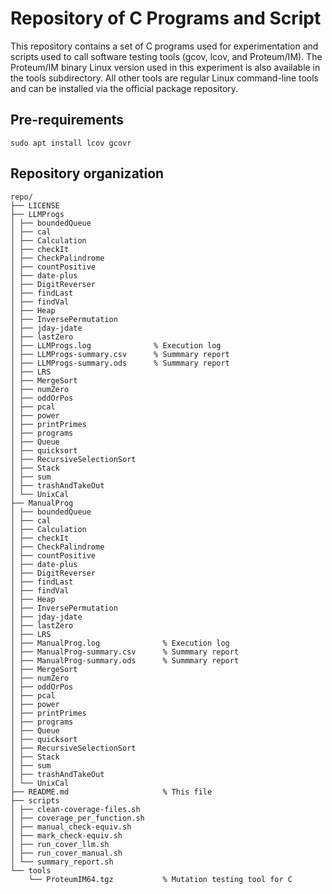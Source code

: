 # Repository of C Programs and Script

This repository contains a set of C programs used for experimentation and scripts used to call software testing tools (gcov, lcov, and Proteum/IM). The Proteum/IM binary Linux version used in this experiment is also available in the tools subdirectory. All other tools are regular Linux command-line tools and can be installed via the official package repository.

## Pre-requirements

	sudo apt install lcov gcovr

## Repository organization

```
repo/
├── LICENSE
├── LLMProgs
│ ├── boundedQueue
│ ├── cal
│ ├── Calculation
│ ├── checkIt
│ ├── CheckPalindrome
│ ├── countPositive
│ ├── date-plus
│ ├── DigitReverser
│ ├── findLast
│ ├── findVal
│ ├── Heap
│ ├── InversePermutation
│ ├── jday-jdate
│ ├── lastZero
│ ├── LLMProgs.log              % Execution log 
│ ├── LLMProgs-summary.csv      % Summmary report
│ ├── LLMProgs-summary.ods      % Summmary report
│ ├── LRS
│ ├── MergeSort
│ ├── numZero
│ ├── oddOrPos
│ ├── pcal
│ ├── power
│ ├── printPrimes
│ ├── programs
│ ├── Queue
│ ├── quicksort
│ ├── RecursiveSelectionSort
│ ├── Stack
│ ├── sum
│ ├── trashAndTakeOut
│ └── UnixCal
├── ManualProg
│ ├── boundedQueue
│ ├── cal
│ ├── Calculation
│ ├── checkIt
│ ├── CheckPalindrome
│ ├── countPositive
│ ├── date-plus
│ ├── DigitReverser
│ ├── findLast
│ ├── findVal
│ ├── Heap
│ ├── InversePermutation
│ ├── jday-jdate
│ ├── lastZero
│ ├── LRS
│ ├── ManualProg.log              % Execution log
│ ├── ManualProg-summary.csv      % Summmary report
│ ├── ManualProg-summary.ods      % Summmary report
│ ├── MergeSort
│ ├── numZero
│ ├── oddOrPos
│ ├── pcal
│ ├── power
│ ├── printPrimes
│ ├── programs
│ ├── Queue
│ ├── quicksort
│ ├── RecursiveSelectionSort
│ ├── Stack
│ ├── sum
│ ├── trashAndTakeOut
│ └── UnixCal
├── README.md                     % This file
├── scripts
│ ├── clean-coverage-files.sh
│ ├── coverage_per_function.sh
│ ├── manual_check-equiv.sh
│ ├── mark_check-equiv.sh
│ ├── run_cover_llm.sh
│ ├── run_cover_manual.sh
│ └── summary_report.sh
└── tools
    └── ProteumIM64.tgz           % Mutation testing tool for C

```
